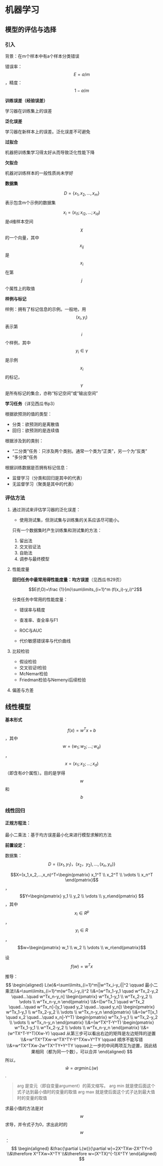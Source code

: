 # 机器学习

## 模型的评估与选择

### **引入**

背景：在m个样本中有a个样本分类错误

错误率：$$E=a/m$$，精度：$$1-a/m$$

**训练误差（经验误差）**

学习器在训练集上的误差

**泛化误差**

学习器在新样本上的误差。泛化误差不可避免

**过拟合**

机器把训练集学习得太好从而导致泛化性能下降

**欠拟合**

机器对训练样本的一般性质尚未学好

**数据集**

$$D=\{x_1,x_2,...,x_m \}$$表示包含m个示例的数据集

$$x_i=(x_{i1};x_{i2},...;x_{id})$$是d维样本空间$$\chi$$的一个向量，其中$$x_{ij}$$是$$x_{i}$$在第$$j$$个属性上的取值

**样例与标记**

样例：拥有了标记信息的示例。一般地，用$$(x_i,y_i)$$表示第$$i$$个样例，其中$$y_i \in \gamma$$是示例$$x_i$$的标记，$$\gamma$$是所有标记的集合，亦称“标记空间”或“输出空间”

**学习任务**（详见西瓜书p3）

根据欲预测的值的类型：

* 分类：欲预测的是离散值
* 回归：欲预测的是连续值

根据涉及到的类别：

* “二分类”任务：只涉及两个类别。通常一个类为“正类”，另一个为“反类”
* “多分类”任务

根据训练数据是否拥有标记信息：

* 监督学习（分类和回归是其中的代表）
* 无监督学习（聚类是其中的代表）

### 评估方法

1. 通过测试来评估学习器的泛化误差：

   * 使用测试集，但测试集与训练集的关系应该尽可能小。

   只有一个数据集时产生训练集和测试集的方法：

   1. 留出法
   2. 交叉验证法
   3. 自助法
   4. 调参与最终模型

2. 性能度量

   **回归任务中最常用得性能度量：均方误差**（见西瓜书29页）

   $$E(f;D)=\frac {1}{m}\sum\limits_{i=1}^m (f(x_i)-y_i)^2$$

   分类任务中常用的性能度量：

   * 错误率与精度

   * 查准率、查全率与F1

   * ROC与AUC

   * 代价敏感错误率与代价曲线

3. 比较检验

   * 假设检验
   * 交叉验证t检验
   * McNemar检验
   * Friedman检验与Nemenyi后续检验

4. 偏差与方差

## 线性模型

**基本形式**

$$f(x)=w^Tx+b$$，其中$$w=(w_1;w_2;...;w_d)$$，$$x=(x_1;x_2;...;x_d)$$（即含有d个属性）。目的是学得$$w$$和$$b$$

### 线性回归

#### 正规方程法：

最小二乘法：基于均方误差最小化来进行模型求解的方法

**前置设定：**

数据集：$$D=\{ (x_1,y_1)，(x_2，y_2),...,(x_n,y_n) \}$$

$$X=(x_1,x_2,...,x_n)^T=\begin{pmatrix} x_1^T \\ x_2^T \\ \vdots \\ x_n^T \end{pmatrix}$$，$$Y=\begin{pmatrix} y_1 \\ y_2 \\ \vdots \\ y_n\end{pmatrix} $$，其中$$x_i \in R^p$$，$$y_i \in R$$，$$w=\begin{pmatrix}   w_1 \\ w_2 \\ \vdots \\ w_n\end{pmatrix}$$

设$$f(w)=w^Tx$$

推导：
$$
\begin{aligned}
L(w)&=\sum\limits_{i=1}^m||w^Tx_i-y_i||^2 \qquad 最小二乘法\\&=\sum\limits_{i=1}^m(w^Tx_i-y_i)^2 \\&=[w^Tx_1-y_1 \quad w^Tx_2-y_2 \quad...\quad w^Tx_n-y_n] \begin{pmatrix} w^Tx_1-y_1 \\ w^Tx_2-y_2 \\ \vdots \\ w^Tx_n-y_n \end{pmatrix} \\&=([w^Tx_1 \quad w^Tx_2 \quad...\quad w^Tx_n]-[y_1 \quad y_2 \quad...\quad y_n]) \begin{pmatrix} w^Tx_1-y_1 \\ w^Tx_2-y_2 \\ \vdots \\ w^Tx_n-y_n \end{pmatrix} \\&=(w^T[x_1 \quad x_2 \quad...\quad x_n]-Y^T) \begin{pmatrix} w^Tx_1-y_1 \\ w^Tx_2-y_2 \\ \vdots \\ w^Tx_n-y_n \end{pmatrix} \\&=(w^TX^T-Y^T) \begin{pmatrix} w^Tx_1-y_1 \\ w^Tx_2-y_2 \\ \vdots \\ w^Tx_n-y_n \end{pmatrix} \\&=(w^TX^T-Y^T)(Xw-Y) \qquad 从第三步可以看出右边的矩阵是左边矩阵的逆置 \\&=w^TX^TXw-w^TX^TY-Y^TXw+Y^TY \qquad 顺序不能写错\\&=w^TX^TXw-2w^TX^TY+Y^TY \qquad上一步的中间两项互为逆置，因此结果相同（都为同一个数），可以合并
\end{aligned}
$$
所以，$$\hat{w}=arg\min L(w)$$.

> arg   是变元（即自变量argument）的英文缩写。
> arg min 就是使后面这个式子达到最小值时的变量的取值
> arg max 就是使后面这个式子达到最大值时的变量的取值

求最小值的方法是对$$w$$求导，并令式子为0，求出此时的$$w$$：
$$
\begin{aligned}
&\frac{\partial L(w)}{\partial w}=2X^TXw-2X^TY=0 \\&\therefore X^TXw=X^TY \\&\therefore w=(X^TX)^{-1}X^TY
\end{aligned}
$$
